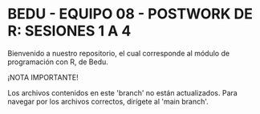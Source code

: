# BEDU - EQUIPO 08 - POSTWORK DE R: SESIONES 1 A 4

Bienvenido a nuestro repositorio, el cual corresponde al módulo de programación con R, de Bedu.

¡NOTA IMPORTANTE!

Los archivos contenidos en este 'branch' no están actualizados. Para navegar por los archivos correctos, dirígete al 'main branch'.
